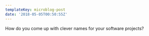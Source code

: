 ```yaml
---
templateKey: microblog-post
date: '2018-05-05T00:50:55Z'
---
```


How do you come up with clever names for your software projects?

